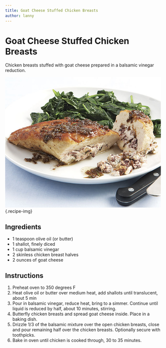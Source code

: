 ```yaml
---
title: Goat Cheese Stuffed Chicken Breasts
author: lanny
---
```


# Goat Cheese Stuffed Chicken Breasts
Chicken breasts stuffed with goat cheese prepared in a balsamic vinegar reduction.

![](images/goat-cheese-stuffed-chicken-breasts.jpg "Goat Cheese Stuffed Chicken Breasts"){.recipe-img}

## Ingredients
- 1 teaspoon olive oil (or butter)
- 1 shallot, finely diced
- 1 cup balsamic vinegar
- 2 skinless chicken breast halves
- 2 ounces of goat cheese

## Instructions
1. Preheat oven to 350 degrees F
2. Heat olive oil or butter over medium heat, add shallots until translucent, about 5 min
3. Pour in balsamic vinegar, reduce heat, bring to a simmer. Continue until liquid is reduced by half, about 10 minutes, stirring.
4. Butterfly chicken breasts and spread goat cheese inside. Place in a baking dish.
5. Drizzle 1/3 of the balsamic mixture over the open chicken breasts, close and pour remaining half over the chicken breasts. Optionally secure with toothpicks.
6. Bake in oven until chicken is cooked through, 30 to 35 minutes.
